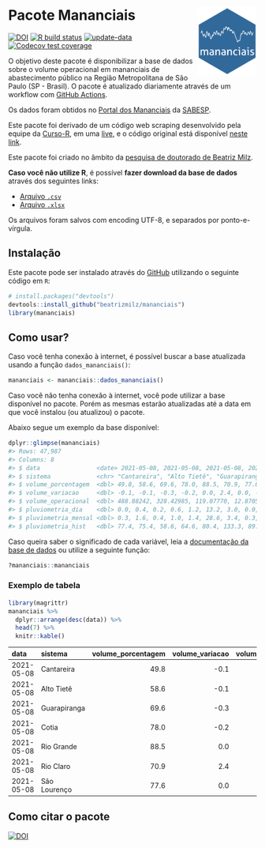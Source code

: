 
<!-- README.md is generated from README.Rmd. Please edit that file -->

# Pacote Mananciais <img src="man/figures/hexlogo.png" align="right" width = "120px"/>

<!-- badges: start -->

[![DOI](https://zenodo.org/badge/DOI/10.5281/zenodo.4733056.svg)](https://doi.org/10.5281/zenodo.4733056)
[![R build
status](https://github.com/beatrizmilz/mananciais/workflows/R-CMD-check/badge.svg)](https://github.com/beatrizmilz/mananciais/actions)
[![update-data](https://github.com/beatrizmilz/mananciais/actions/workflows/2-update_data.yaml/badge.svg)](https://github.com/beatrizmilz/mananciais/actions/workflows/2-update_data.yaml)
[![Codecov test
coverage](https://codecov.io/gh/beatrizmilz/mananciais/branch/master/graph/badge.svg)](https://codecov.io/gh/beatrizmilz/mananciais?branch=master)
<!-- badges: end -->

O objetivo deste pacote é disponibilizar a base de dados sobre o volume
operacional em mananciais de abastecimento público na Região
Metropolitana de São Paulo (SP - Brasil). O pacote é atualizado
diariamente através de um workflow com [GitHub
Actions](https://github.com/beatrizmilz/mananciais/actions).

Os dados foram obtidos no [Portal dos
Mananciais](http://mananciais.sabesp.com.br/Situacao) da
[SABESP](http://site.sabesp.com.br/site/Default.aspx).

Este pacote foi derivado de um código web scraping desenvolvido pela
equipe da [Curso-R](https://www.curso-r.com/), em uma
[live](https://youtu.be/jvZIxrMmOcQ), e o código original está
disponível [neste
link](https://github.com/curso-r/lives/blob/master/drafts/20200730_scraper_sabesp.R).

Este pacote foi criado no âmbito da [pesquisa de doutorado de Beatriz
Milz](https://beatrizmilz.github.io/tese/).

**Caso você não utilize R**, é possível **fazer download da base de
dados** através dos seguintes links:

  - [Arquivo
    `.csv`](https://github.com/beatrizmilz/mananciais/raw/master/inst/extdata/mananciais.csv)
  - [Arquivo
    `.xlsx`](https://github.com/beatrizmilz/mananciais/blob/master/inst/extdata/mananciais.xlsx?raw=true)

Os arquivos foram salvos com encoding UTF-8, e separados por
ponto-e-vírgula.

## Instalação

Este pacote pode ser instalado através do [GitHub](https://github.com/)
utilizando o seguinte código em `R`:

``` r
# install.packages("devtools")
devtools::install_github("beatrizmilz/mananciais")
library(mananciais)
```

## Como usar?

Caso você tenha conexão à internet, é possível buscar a base atualizada
usando a função `dados_mananciais()`:

``` r
mananciais <- mananciais::dados_mananciais() 
```

Caso você não tenha conexão à internet, você pode utilizar a base
disponível no pacote. Porém as mesmas estarão atualizadas até a data em
que você instalou (ou atualizou) o pacote.

Abaixo segue um exemplo da base disponível:

``` r
dplyr::glimpse(mananciais)
#> Rows: 47,987
#> Columns: 8
#> $ data                <date> 2021-05-08, 2021-05-08, 2021-05-08, 2021-05-08, 2…
#> $ sistema             <chr> "Cantareira", "Alto Tietê", "Guarapiranga", "Cotia…
#> $ volume_porcentagem  <dbl> 49.8, 58.6, 69.6, 78.0, 88.5, 70.9, 77.6, 49.9, 58…
#> $ volume_variacao     <dbl> -0.1, -0.1, -0.3, -0.2, 0.0, 2.4, 0.0, -0.2, -0.2,…
#> $ volume_operacional  <dbl> 488.88242, 328.42985, 119.07770, 12.87051, 99.3076…
#> $ pluviometria_dia    <dbl> 0.0, 0.4, 0.2, 0.6, 1.2, 13.2, 3.0, 0.0, 0.3, 0.0,…
#> $ pluviometria_mensal <dbl> 0.3, 1.6, 0.4, 1.0, 1.4, 28.6, 3.4, 0.3, 1.2, 0.2,…
#> $ pluviometria_hist   <dbl> 77.4, 75.4, 58.6, 64.6, 80.4, 133.3, 89.3, 77.4, 7…
```

Caso queira saber o significado de cada variável, leia a [documentação
da base de
dados](https://beatrizmilz.github.io/mananciais/reference/mananciais.html)
ou utilize a seguinte função:

``` r
?mananciais::mananciais
```

### Exemplo de tabela

``` r
library(magrittr)
mananciais %>% 
  dplyr::arrange(desc(data)) %>% 
  head(7) %>%
  knitr::kable()
```

| data       | sistema      | volume\_porcentagem | volume\_variacao | volume\_operacional | pluviometria\_dia | pluviometria\_mensal | pluviometria\_hist |
| :--------- | :----------- | ------------------: | ---------------: | ------------------: | ----------------: | -------------------: | -----------------: |
| 2021-05-08 | Cantareira   |                49.8 |            \-0.1 |           488.88242 |               0.0 |                  0.3 |               77.4 |
| 2021-05-08 | Alto Tietê   |                58.6 |            \-0.1 |           328.42985 |               0.4 |                  1.6 |               75.4 |
| 2021-05-08 | Guarapiranga |                69.6 |            \-0.3 |           119.07770 |               0.2 |                  0.4 |               58.6 |
| 2021-05-08 | Cotia        |                78.0 |            \-0.2 |            12.87051 |               0.6 |                  1.0 |               64.6 |
| 2021-05-08 | Rio Grande   |                88.5 |              0.0 |            99.30764 |               1.2 |                  1.4 |               80.4 |
| 2021-05-08 | Rio Claro    |                70.9 |              2.4 |             9.69220 |              13.2 |                 28.6 |              133.3 |
| 2021-05-08 | São Lourenço |                77.6 |              0.0 |            68.93775 |               3.0 |                  3.4 |               89.3 |

## Como citar o pacote

[![DOI](https://zenodo.org/badge/DOI/10.5281/zenodo.4733056.svg)](https://doi.org/10.5281/zenodo.4733056)
